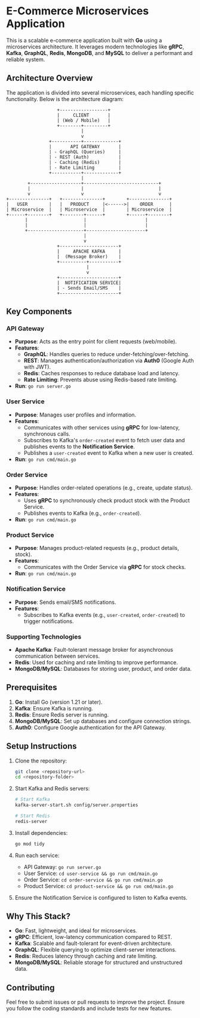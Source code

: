 # E-Commerce Microservices Application

This is a scalable e-commerce application built with **Go** using a microservices architecture. It leverages modern technologies like **gRPC**, **Kafka**, **GraphQL**, **Redis**, **MongoDB**, and **MySQL** to deliver a performant and reliable system.

## Architecture Overview

The application is divided into several microservices, each handling specific functionality. Below is the architecture diagram:

```
                   +------------------+
                   |     CLIENT       |
                   | (Web / Mobile)   |
                   +--------+---------+
                            |
                            v
                +-----------+-------------+
                |       API GATEWAY       |
                | - GraphQL (Queries)     |
                | - REST (Auth)           |
                | - Caching (Redis)       |
                | - Rate Limiting         |
                +-----------+-------------+
                            |
        +-------------------+----------------------------+
        |                   |                            |
        v                   v                            v
+---------------+   +---------------+        +---------------+
|   USER        |   |   PRODUCT     |<------>|    ORDER      |
| Microservice  |   | Microservice  |        | Microservice  |
+------+--------+   +--------+------+        +------+--------+
       |                     |                      |
       |                     |                      |
       +---------------------+----------------------+
                             |
                             v
                   +----------------------+
                   |     APACHE KAFKA     |
                   |  (Message Broker)    |
                   +----------+-----------+
                              |
                              v
                   +----------------------+
                   |  NOTIFICATION SERVICE|
                   | - Sends Email/SMS    |
                   +----------------------+
```

## Key Components

### API Gateway
- **Purpose**: Acts as the entry point for client requests (web/mobile).
- **Features**:
  - **GraphQL**: Handles queries to reduce under-fetching/over-fetching.
  - **REST**: Manages authentication/authorization via **Auth0** (Google Auth with JWT).
  - **Redis**: Caches responses to reduce database load and latency.
  - **Rate Limiting**: Prevents abuse using Redis-based rate limiting.
- **Run**: `go run server.go`

### User Service
- **Purpose**: Manages user profiles and information.
- **Features**:
  - Communicates with other services using **gRPC** for low-latency, synchronous calls.
  - Subscribes to Kafka's `order-created` event to fetch user data and publishes events to the **Notification Service**.
  - Publishes a `user-created` event to Kafka when a new user is created.
- **Run**: `go run cmd/main.go`

### Order Service
- **Purpose**: Handles order-related operations (e.g., create, update status).
- **Features**:
  - Uses **gRPC** to synchronously check product stock with the Product Service.
  - Publishes events to Kafka (e.g., `order-created`).
- **Run**: `go run cmd/main.go`

### Product Service
- **Purpose**: Manages product-related requests (e.g., product details, stock).
- **Features**:
  - Communicates with the Order Service via **gRPC** for stock checks.
- **Run**: `go run cmd/main.go`

### Notification Service
- **Purpose**: Sends email/SMS notifications.
- **Features**:
  - Subscribes to Kafka events (e.g., `user-created`, `order-created`) to trigger notifications.

### Supporting Technologies
- **Apache Kafka**: Fault-tolerant message broker for asynchronous communication between services.
- **Redis**: Used for caching and rate limiting to improve performance.
- **MongoDB/MySQL**: Databases for storing user, product, and order data.

## Prerequisites
1. **Go**: Install Go (version 1.21 or later).
2. **Kafka**: Ensure Kafka is running.
3. **Redis**: Ensure Redis server is running.
4. **MongoDB/MySQL**: Set up databases and configure connection strings.
5. **Auth0**: Configure Google authentication for the API Gateway.

## Setup Instructions
1. Clone the repository:
   ```bash
   git clone <repository-url>
   cd <repository-folder>
   ```

2. Start Kafka and Redis servers:
   ```bash
   # Start Kafka
   kafka-server-start.sh config/server.properties

   # Start Redis
   redis-server
   ```

3. Install dependencies:
   ```bash
   go mod tidy
   ```

4. Run each service:
   - API Gateway: `go run server.go`
   - User Service: `cd user-service && go run cmd/main.go`
   - Order Service: `cd order-service && go run cmd/main.go`
   - Product Service: `cd product-service && go run cmd/main.go`

5. Ensure the Notification Service is configured to listen to Kafka events.

## Why This Stack?
- **Go**: Fast, lightweight, and ideal for microservices.
- **gRPC**: Efficient, low-latency communication compared to REST.
- **Kafka**: Scalable and fault-tolerant for event-driven architecture.
- **GraphQL**: Flexible querying to optimize client-server interactions.
- **Redis**: Reduces latency through caching and rate limiting.
- **MongoDB/MySQL**: Reliable storage for structured and unstructured data.

## Contributing
Feel free to submit issues or pull requests to improve the project. Ensure you follow the coding standards and include tests for new features.

